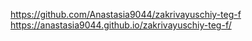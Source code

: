 https://github.com/Anastasia9044/zakrivayuschiy-teg-f
https://anastasia9044.github.io/zakrivayuschiy-teg-f/